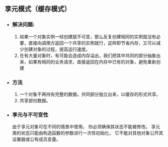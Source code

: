 ## 享元模式（缓存模式）

- ### 	解决问题:

  1. 如果一个对象实例一经创建就不可变，那么反复创建相同的实例就没有必要，直接向调用方返回一个共享的实例就行，这样即节省内存，又可以减少创建对象的过程，提高运行速度。
  2. 在有大量对象时，有可能会造成内存溢出，我们把其中共同的部分抽象出来，如果有相同的业务请求，直接返回在内存中已有的对象，避免重新创建

- ### 方法

  1. 一个对象不再持有完整的数据。共同部分独立出来，以缓存的形式共享。
  2. 共享部份数据。

- ### 享元与不可变性

  由于享元对象可在不同的情景中使用， 你必须确保其状态不能被修改。 享元类的状态只能由构造函数的参数进行一次性初始化， 它不能对其他对象公开其设置器或公有成员变量。
